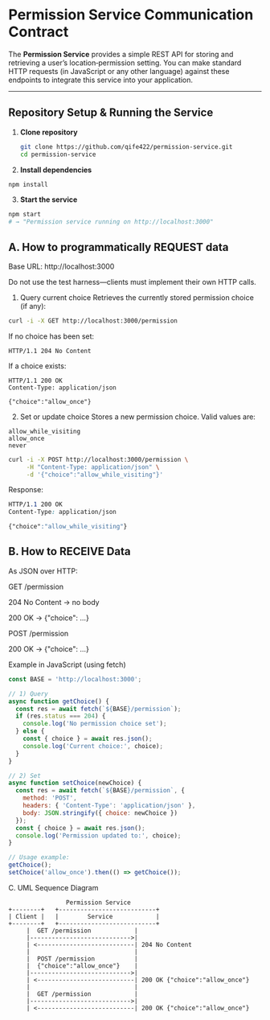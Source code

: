 # Permission Service Communication Contract

The **Permission Service** provides a simple REST API for storing and retrieving a user’s location‐permission setting. You can make standard HTTP requests (in JavaScript or any other language) against these endpoints to integrate this service into your application.

---

## Repository Setup & Running the Service

1. **Clone repository**
   ```bash
   git clone https://github.com/qife422/permission-service.git
   cd permission-service
   ```

2. **Install dependencies**
```bash
npm install
```
3. **Start the service**
```bash
npm start
# → "Permission service running on http://localhost:3000"
```
## A. How to programmatically REQUEST data
Base URL: http://localhost:3000

Do not use the test harness—clients must implement their own HTTP calls.

1) Query current choice
Retrieves the currently stored permission choice (if any):
```bash
curl -i -X GET http://localhost:3000/permission
```
If no choice has been set:
```http
HTTP/1.1 204 No Content
```

If a choice exists:
```http
HTTP/1.1 200 OK
Content-Type: application/json

{"choice":"allow_once"}
```

2) Set or update choice
Stores a new permission choice. Valid values are:
```text
allow_while_visiting
allow_once
never
```

```bash
curl -i -X POST http://localhost:3000/permission \
     -H "Content-Type: application/json" \
     -d '{"choice":"allow_while_visiting"}'
```
Response:
```css
HTTP/1.1 200 OK
Content-Type: application/json

{"choice":"allow_while_visiting"}
```

## B. How to RECEIVE Data
As JSON over HTTP:

GET /permission

204 No Content → no body

200 OK → {"choice": ...}

POST /permission

200 OK → {"choice": ...}

Example in JavaScript (using fetch)
```js
const BASE = 'http://localhost:3000';

// 1) Query
async function getChoice() {
  const res = await fetch(`${BASE}/permission`);
  if (res.status === 204) {
    console.log('No permission choice set');
  } else {
    const { choice } = await res.json();
    console.log('Current choice:', choice);
  }
}

// 2) Set
async function setChoice(newChoice) {
  const res = await fetch(`${BASE}/permission`, {
    method: 'POST',
    headers: { 'Content-Type': 'application/json' },
    body: JSON.stringify({ choice: newChoice })
  });
  const { choice } = await res.json();
  console.log('Permission updated to:', choice);
}

// Usage example:
getChoice();
setChoice('allow_once').then(() => getChoice());
```
C. UML Sequence Diagram
```
                Permission Service
+--------+   +---------------------------+
| Client |   |        Service            |
+--------+   +---------------------------+
     |  GET /permission            |
     |---------------------------->|
     | <---------------------------| 204 No Content
     |                             |
     |  POST /permission           |
     |  {"choice":"allow_once"}    |
     |---------------------------->|
     | <---------------------------| 200 OK {"choice":"allow_once"}
     |                             |
     |  GET /permission            |
     |---------------------------->|
     | <---------------------------| 200 OK {"choice":"allow_once"}
```

